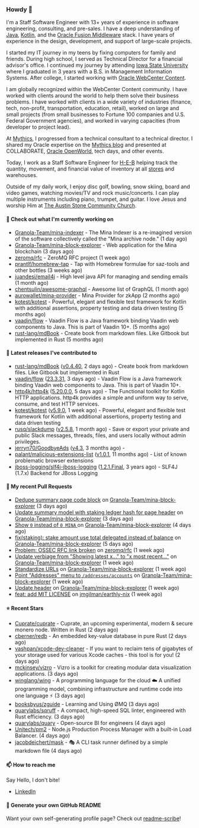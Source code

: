 ### Howdy 👋

I'm a Staff Software Engineer with 13+ years of experience in software engineering, consulting, and pre-sales. I have a deep understanding of [Java](https://www.oracle.com/java/), [Kotlin](https://kotlinlang.org/), and the [Oracle Fusion Middleware](https://www.oracle.com/middleware/) stack. I have years of experience in the design, development, and support of large-scale projects.

I started my IT journey in my teens by fixing computers for family and friends. During high school, I served as Technical Director for a financial advisor's office. I continued my journey by attending [Iowa State University](https://www.iastate.edu/) where I graduated in 3 years with a B.S. in Management Information Systems. After college, I started working with [Oracle WebCenter Content](https://docs.oracle.com/en/middleware/webcenter/content/12.2.1.4/).

I am globally recognized within the WebCenter Content community. I have worked with clients around the world to help them solve their business problems. I have worked with clients in a wide variety of industries (finance, tech, non-profit, transportation, education, retail), worked on large and small projects (from small businesses to Fortune 100 companies and U.S. Federal Government agencies), and worked in varying capacities (from developer to project lead).

At [Mythics](https://www.mythics.com/), I progressed from a technical consultant to a technical director. I shared my Oracle expertise on the [Mythics blog](https://mythics.com/blog/) and presented at COLLABORATE, [Oracle OpenWorld](https://www.oracle.com/cloudworld/), tech days, and other events.

Today, I work as a Staff Software Engineer for [H-E-B](https://digital.heb.com/) helping track the quantity, movement, and financial value of inventory at all [stores](https://heb.com/store-locations) and warehouses.

Outside of my daily work, I enjoy disc golf, bowling, snow skiing, board and video games, watching movies/TV and rock music/concerts. I can play multiple instruments including piano, trumpet, and guitar. I love Jesus and worship Him at [The Austin Stone Community Church](https://austinstone.org/).

#### 👷 Check out what I'm currently working on

- [Granola-Team/mina-indexer](https://github.com/Granola-Team/mina-indexer) - The Mina Indexer is a re-imagined version of the software collectively called the &#34;Mina archive node.&#34; (1 day ago)
- [Granola-Team/mina-block-explorer](https://github.com/Granola-Team/mina-block-explorer) - Web application for the Mina blockchain (3 days ago)
- [zeromq/rfc](https://github.com/zeromq/rfc) - ZeroMQ RFC project (1 week ago)
- [prantlf/homebrew-tap](https://github.com/prantlf/homebrew-tap) - Tap with Homebrew formulae for saz-tools and other bottles (3 weeks ago)
- [juandesi/email4j](https://github.com/juandesi/email4j) - High level java API for managing and sending emails (1 month ago)
- [chentsulin/awesome-graphql](https://github.com/chentsulin/awesome-graphql) - Awesome list of GraphQL (1 month ago)
- [aurowallet/mina-provider](https://github.com/aurowallet/mina-provider) - Mina Provider for zkApp (2 months ago)
- [kotest/kotest](https://github.com/kotest/kotest) - Powerful, elegant and flexible test framework for Kotlin with additional assertions, property testing and data driven testing (5 months ago)
- [vaadin/flow](https://github.com/vaadin/flow) - Vaadin Flow is a Java framework binding Vaadin web components to Java. This is part of Vaadin 10&#43;. (5 months ago)
- [rust-lang/mdBook](https://github.com/rust-lang/mdBook) - Create book from markdown files. Like Gitbook but implemented in Rust (5 months ago)

#### 🔭 Latest releases I've contributed to

- [rust-lang/mdBook](https://github.com/rust-lang/mdBook) ([v0.4.40](https://github.com/rust-lang/mdBook/releases/tag/v0.4.40), 2 days ago) - Create book from markdown files. Like Gitbook but implemented in Rust
- [vaadin/flow](https://github.com/vaadin/flow) ([23.3.31](https://github.com/vaadin/flow/releases/tag/23.3.31), 3 days ago) - Vaadin Flow is a Java framework binding Vaadin web components to Java. This is part of Vaadin 10&#43;.
- [http4k/http4k](https://github.com/http4k/http4k) ([5.20.0.0](https://github.com/http4k/http4k/releases/tag/5.20.0.0), 5 days ago) - The Functional toolkit for Kotlin HTTP applications. http4k provides a simple and uniform way to serve, consume, and test HTTP services.
- [kotest/kotest](https://github.com/kotest/kotest) ([v5.9.0](https://github.com/kotest/kotest/releases/tag/v5.9.0), 1 week ago) - Powerful, elegant and flexible test framework for Kotlin with additional assertions, property testing and data driven testing
- [rusq/slackdump](https://github.com/rusq/slackdump) ([v2.5.8](https://github.com/rusq/slackdump/releases/tag/v2.5.8), 1 month ago) - Save or export your private and public Slack messages, threads, files, and users locally without admin privileges.
- [jerryn70/GoodbyeAds](https://github.com/jerryn70/GoodbyeAds) ([v4.3](https://github.com/jerryn70/GoodbyeAds/releases/tag/v4.3), 3 months ago) - 
- [palant/malicious-extensions-list](https://github.com/palant/malicious-extensions-list) ([v1.0.1](https://github.com/palant/malicious-extensions-list/releases/tag/v1.0.1), 11 months ago) - List of known problematic browser extensions
- [jboss-logging/slf4j-jboss-logging](https://github.com/jboss-logging/slf4j-jboss-logging) ([1.2.1.Final](https://github.com/jboss-logging/slf4j-jboss-logging/releases/tag/1.2.1.Final), 3 years ago) - SLF4J (1.7.x) Backend for JBoss Logging

#### 🔨 My recent Pull Requests

- [Dedupe summary page code block](https://github.com/Granola-Team/mina-block-explorer/pull/637) on [Granola-Team/mina-block-explorer](https://github.com/Granola-Team/mina-block-explorer) (3 days ago)
- [Update summary model with staking ledger hash for page header](https://github.com/Granola-Team/mina-block-explorer/pull/635) on [Granola-Team/mina-block-explorer](https://github.com/Granola-Team/mina-block-explorer) (3 days ago)
- [Show `0` instead of `0 MINA` ](https://github.com/Granola-Team/mina-block-explorer/pull/630) on [Granola-Team/mina-block-explorer](https://github.com/Granola-Team/mina-block-explorer) (4 days ago)
- [fix(staking): stake amount use total delegated instead of balance](https://github.com/Granola-Team/mina-block-explorer/pull/626) on [Granola-Team/mina-block-explorer](https://github.com/Granola-Team/mina-block-explorer) (5 days ago)
- [Problem: OSSEC RFC link broken](https://github.com/zeromq/rfc/pull/198) on [zeromq/rfc](https://github.com/zeromq/rfc) (1 week ago)
- [Update verbiage from &#34;Showing latest x...&#34; to &#34;x most recent...&#34;](https://github.com/Granola-Team/mina-block-explorer/pull/617) on [Granola-Team/mina-block-explorer](https://github.com/Granola-Team/mina-block-explorer) (1 week ago)
- [Standardize URLs](https://github.com/Granola-Team/mina-block-explorer/pull/614) on [Granola-Team/mina-block-explorer](https://github.com/Granola-Team/mina-block-explorer) (1 week ago)
- [Point &#34;Addresses&#34; menu to `/addresses/accounts`](https://github.com/Granola-Team/mina-block-explorer/pull/612) on [Granola-Team/mina-block-explorer](https://github.com/Granola-Team/mina-block-explorer) (1 week ago)
- [Update header](https://github.com/Granola-Team/mina-block-explorer/pull/607) on [Granola-Team/mina-block-explorer](https://github.com/Granola-Team/mina-block-explorer) (1 week ago)
- [feat: add MIT LICENSE](https://github.com/jmgilman/earthly-nix/pull/1) on [jmgilman/earthly-nix](https://github.com/jmgilman/earthly-nix) (1 week ago)

#### ⭐ Recent Stars

- [Cuprate/cuprate](https://github.com/Cuprate/cuprate) - Cuprate, an upcoming experimental, modern &amp; secure monero node. Written in Rust (2 days ago)
- [cberner/redb](https://github.com/cberner/redb) - An embedded key-value database in pure Rust (2 days ago)
- [vashpan/xcode-dev-cleaner](https://github.com/vashpan/xcode-dev-cleaner) - If you want to reclaim tens of gigabytes of your storage used for various Xcode caches - this tool is for you! (2 days ago)
- [mckinsey/vizro](https://github.com/mckinsey/vizro) - Vizro is a toolkit for creating modular data visualization applications. (3 days ago)
- [winglang/wing](https://github.com/winglang/wing) - A programming language for the cloud ☁️ A unified programming model, combining infrastructure and runtime code into one language ⚡ (3 days ago)
- [booksbyus/zguide](https://github.com/booksbyus/zguide) - Learning and Using ØMQ (3 days ago)
- [quarylabs/sqruff](https://github.com/quarylabs/sqruff) - A compact, high-speed SQL linter, engineered with Rust efficiency. (3 days ago)
- [quarylabs/quary](https://github.com/quarylabs/quary) - Open-source BI for engineers (4 days ago)
- [Unitech/pm2](https://github.com/Unitech/pm2) - Node.js Production Process Manager with a built-in Load Balancer. (4 days ago)
- [jacobdeichert/mask](https://github.com/jacobdeichert/mask) - 🎭 A CLI task runner defined by a simple markdown file (4 days ago)

#### 📫 How to reach me

Say Hello, I don't bite!

- [LinkedIn](https://www.linkedin.com/in/jonathanhult/)

#### 📖 Generate your own GitHub README

Want your own self-generating profile page? Check out [readme-scribe](https://github.com/muesli/readme-scribe)!
